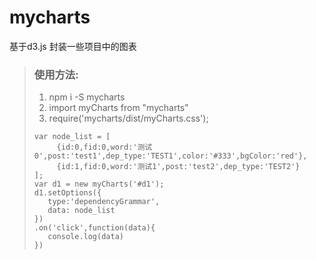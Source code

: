 # mycharts
基于d3.js 封装一些项目中的图表

>### 使用方法:
>1. npm i -S mycharts
>2. import myCharts from "mycharts"
>3. require('mycharts/dist/myCharts.css');
>   ```
>   var node_list = [
>        {id:0,fid:0,word:'测试0',post:'test1',dep_type:'TEST1',color:'#333',bgColor:'red'},
>        {id:1,fid:0,word:'测试1',post:'test2',dep_type:'TEST2'}
>   ];
>   var d1 = new myCharts('#d1');
>   d1.setOptions({
>      type:'dependencyGrammar',
>      data: node_list
>   })
>   .on('click',function(data){
>      console.log(data)
>   })
>   ```
